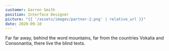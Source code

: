 ```yaml
---
customer: Garren Smith
position: Interface Designer
picture: "{{ '/assets/images/partner-2.png' | relative_url }}"
date: 2020-09-10
---
```


Far far away, behind the word mountains, far from the countries Vokalia and Consonantia, there live the blind texts.
